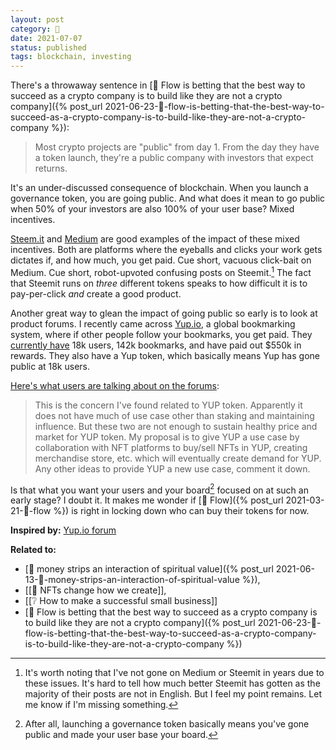 ```yaml
---
layout: post
category: 🌱
date: 2021-07-07
status: published
tags: blockchain, investing
---
```

There's a throwaway sentence in [🌱 Flow is betting that the best way to succeed as a crypto company is to build like they are not a crypto company]({% post_url 2021-06-23-🌱-flow-is-betting-that-the-best-way-to-succeed-as-a-crypto-company-is-to-build-like-they-are-not-a-crypto-company %}):
> Most crypto projects are "public" from day 1. From the day they have a token launch, they're a public company with investors that expect returns.

It's an under-discussed consequence of blockchain. When you launch a governance token, you are going public. And what does it mean to go public when 50% of your investors are also 100% of your user base? Mixed incentives.

[Steem.it](https://steemit.com/trending) and [Medium](https://medium.com/) are good examples of the impact of these mixed incentives. Both are platforms where the eyeballs and clicks your work gets dictates if, and how much, you get paid. Cue short, vacuous click-bait on Medium. Cue short, robot-upvoted confusing posts on Steemit.[^steemit] The fact that Steemit runs on _three_ different tokens speaks to how difficult it is to pay-per-click _and_ create a good product.

[^steemit]: It's worth noting that I've not gone on Medium or Steemit in years due to these issues. It's hard to tell how much better Steemit has gotten as the majority of their posts are not in English. But I feel my point remains. Let me know if I'm missing something.

Another great way to glean the impact of going public so early is to look at product forums. I recently came across [Yup.io](yup.io), a global bookmarking system, where if other people follow your bookmarks, you get paid. They [currently have](https://yupprotocol.org/) 18k users, 142k bookmarks, and have paid out $550k in rewards. They also have a Yup token, which basically means Yup has gone public at 18k users.

[Here's what users are talking about on the forums](https://forum.yup.io/t/discovering-new-use-cases-for-yup/36):
> This is the concern I've found related to YUP token. Apparently it does not have much of use case other than staking and maintaining influence. But these two are not enough to sustain healthy price and market for YUP token.
> My proposal is to give YUP a use case by collaboration with NFT platforms to buy/sell NFTs in YUP, creating merchandise store, etc. which will eventually create demand for YUP.
> Any other ideas to provide YUP a new use case, comment it down.

Is that what you want your users and your board[^board] focused on at such an early stage? I doubt it. It makes me wonder if [🌳 Flow]({% post_url 2021-03-21-🌳-flow %}) is right in locking down who can buy their tokens for now.

[^board]: After all, launching a governance token basically means you've gone public and made your user base your board.

**Inspired by:** [Yup.io forum](https://forum.yup.io/t/discovering-new-use-cases-for-yup/36)

**Related to:** 
- [🌰 money strips an interaction of spiritual value]({% post_url 2021-06-13-🌰-money-strips-an-interaction-of-spiritual-value %}),
- [[🌰 NFTs change how we create]],
- [[❔ How to make a successful small business]]
- [🌱 Flow is betting that the best way to succeed as a crypto company is to build like they are not a crypto company]({% post_url 2021-06-23-🌱-flow-is-betting-that-the-best-way-to-succeed-as-a-crypto-company-is-to-build-like-they-are-not-a-crypto-company %})
